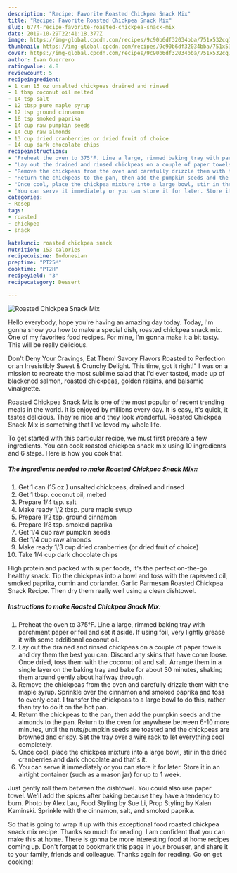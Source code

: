 ```yaml
---
description: "Recipe: Favorite Roasted Chickpea Snack Mix"
title: "Recipe: Favorite Roasted Chickpea Snack Mix"
slug: 6774-recipe-favorite-roasted-chickpea-snack-mix
date: 2019-10-29T22:41:18.377Z
image: https://img-global.cpcdn.com/recipes/9c90b6df32034bba/751x532cq70/roasted-chickpea-snack-mix-recipe-main-photo.jpg
thumbnail: https://img-global.cpcdn.com/recipes/9c90b6df32034bba/751x532cq70/roasted-chickpea-snack-mix-recipe-main-photo.jpg
cover: https://img-global.cpcdn.com/recipes/9c90b6df32034bba/751x532cq70/roasted-chickpea-snack-mix-recipe-main-photo.jpg
author: Ivan Guerrero
ratingvalue: 4.8
reviewcount: 5
recipeingredient:
- 1 can 15 oz unsalted chickpeas drained and rinsed
- 1 tbsp coconut oil melted
- 14 tsp salt
- 12 tbsp pure maple syrup
- 12 tsp ground cinnamon
- 18 tsp smoked paprika
- 14 cup raw pumpkin seeds
- 14 cup raw almonds
- 13 cup dried cranberries or dried fruit of choice
- 14 cup dark chocolate chips
recipeinstructions:
- "Preheat the oven to 375°F. Line a large, rimmed baking tray with parchment paper or foil and set it aside. If using foil, very lightly grease it with some additional coconut oil."
- "Lay out the drained and rinsed chickpeas on a couple of paper towels and dry them the best you can. Discard any skins that have come loose. Once dried, toss them with the coconut oil and salt. Arrange them in a single layer on the baking tray and bake for about 30 minutes, shaking them around gently about halfway through."
- "Remove the chickpeas from the oven and carefully drizzle them with the maple syrup. Sprinkle over the cinnamon and smoked paprika and toss to evenly coat. I transfer the chickpeas to a large bowl to do this, rather than try to do it on the hot pan."
- "Return the chickpeas to the pan, then add the pumpkin seeds and the almonds to the pan. Return to the oven for anywhere between 6-10 more minutes, until the nuts/pumpkin seeds are toasted and the chickpeas are browned and crispy. Set the tray over a wire rack to let everything cool completely."
- "Once cool, place the chickpea mixture into a large bowl, stir in the dried cranberries and dark chocolate and that&#39;s it."
- "You can serve it immediately or you can store it for later. Store it in an airtight container (such as a mason jar) for up to 1 week."
categories:
- Resep
tags:
- roasted
- chickpea
- snack

katakunci: roasted chickpea snack
nutrition: 153 calories
recipecuisine: Indonesian
preptime: "PT25M"
cooktime: "PT2H"
recipeyield: "3"
recipecategory: Dessert

---
```



![Roasted Chickpea Snack Mix](https://img-global.cpcdn.com/recipes/9c90b6df32034bba/751x532cq70/roasted-chickpea-snack-mix-recipe-main-photo.jpg)

Hello everybody, hope you're having an amazing day today. Today, I'm gonna show you how to make a special dish, roasted chickpea snack mix. One of my favorites food recipes. For mine, I'm gonna make it a bit tasty. This will be really delicious.

Don&#39;t Deny Your Cravings, Eat Them! Savory Flavors Roasted to Perfection or an Irresistibly Sweet &amp; Crunchy Delight. This time, got it right!&#34; I was on a mission to recreate the most sublime salad that I&#39;d ever tasted, made up of blackened salmon, roasted chickpeas, golden raisins, and balsamic vinaigrette.

Roasted Chickpea Snack Mix is one of the most popular of recent trending meals in the world. It is enjoyed by millions every day. It is easy, it's quick, it tastes delicious. They're nice and they look wonderful. Roasted Chickpea Snack Mix is something that I've loved my whole life.


To get started with this particular recipe, we must first prepare a few ingredients. You can cook roasted chickpea snack mix using 10 ingredients and 6 steps. Here is how you cook that.

##### The ingredients needed to make Roasted Chickpea Snack Mix::

1. Get 1 can (15 oz.) unsalted chickpeas, drained and rinsed
1. Get 1 tbsp. coconut oil, melted
1. Prepare 1/4 tsp. salt
1. Make ready 1/2 tbsp. pure maple syrup
1. Prepare 1/2 tsp. ground cinnamon
1. Prepare 1/8 tsp. smoked paprika
1. Get 1/4 cup raw pumpkin seeds
1. Get 1/4 cup raw almonds
1. Make ready 1/3 cup dried cranberries (or dried fruit of choice)
1. Take 1/4 cup dark chocolate chips


High protein and packed with super foods, it&#39;s the perfect on-the-go healthy snack. Tip the chickpeas into a bowl and toss with the rapeseed oil, smoked paprika, cumin and coriander. Garlic Parmesan Roasted Chickpea Snack Recipe. Then dry them really well using a clean dishtowel. 

##### Instructions to make Roasted Chickpea Snack Mix:

1. Preheat the oven to 375°F. Line a large, rimmed baking tray with parchment paper or foil and set it aside. If using foil, very lightly grease it with some additional coconut oil.
1. Lay out the drained and rinsed chickpeas on a couple of paper towels and dry them the best you can. Discard any skins that have come loose. Once dried, toss them with the coconut oil and salt. Arrange them in a single layer on the baking tray and bake for about 30 minutes, shaking them around gently about halfway through.
1. Remove the chickpeas from the oven and carefully drizzle them with the maple syrup. Sprinkle over the cinnamon and smoked paprika and toss to evenly coat. I transfer the chickpeas to a large bowl to do this, rather than try to do it on the hot pan.
1. Return the chickpeas to the pan, then add the pumpkin seeds and the almonds to the pan. Return to the oven for anywhere between 6-10 more minutes, until the nuts/pumpkin seeds are toasted and the chickpeas are browned and crispy. Set the tray over a wire rack to let everything cool completely.
1. Once cool, place the chickpea mixture into a large bowl, stir in the dried cranberries and dark chocolate and that&#39;s it.
1. You can serve it immediately or you can store it for later. Store it in an airtight container (such as a mason jar) for up to 1 week.


Just gently roll them between the dishtowel. You could also use paper towel. We&#39;ll add the spices after baking because they have a tendency to burn. Photo by Alex Lau, Food Styling by Sue Li, Prop Styling by Kalen Kaminski. Sprinkle with the cinnamon, salt, and smoked paprika. 

So that is going to wrap it up with this exceptional food roasted chickpea snack mix recipe. Thanks so much for reading. I am confident that you can make this at home. There is gonna be more interesting food at home recipes coming up. Don't forget to bookmark this page in your browser, and share it to your family, friends and colleague. Thanks again for reading. Go on get cooking!
